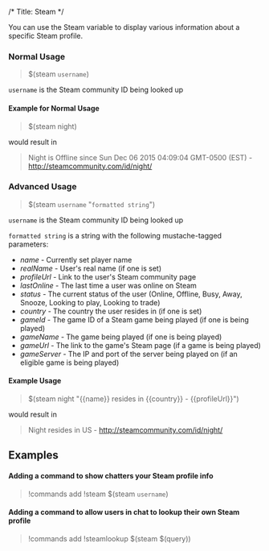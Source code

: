 /*
Title: Steam
*/

You can use the Steam variable to display various information about a specific Steam profile.

### Normal Usage

> $(steam `username`)

`username` is the Steam community ID being looked up

#### Example for Normal Usage

> $(steam night)

would result in

> Night is Offline since Sun Dec 06 2015 04:09:04 GMT-0500 (EST) - http://steamcommunity.com/id/night/

### Advanced Usage

> $(steam `username` "`formatted string`")

`username` is the Steam community ID being looked up

`formatted string` is a string with the following mustache-tagged parameters:

* *name* - Currently set player name
* *realName* - User's real name (if one is set)
* *profileUrl* - Link to the user's Steam community page
* *lastOnline* - The last time a user was online on Steam
* *status* - The current status of the user (Online, Offline, Busy, Away, Snooze, Looking to play, Looking to trade)
* *country* - The country the user resides in (if one is set)
* *gameId* - The game ID of a Steam game being played (if one is being played)
* *gameName* - The game being played (if one is being played)
* *gameUrl* - The link to the game's Steam page (if a game is being played)
* *gameServer* - The IP and port of the server being played on (if an eligible game is being played)

#### Example Usage

> $(steam night "{{name}} resides in {{country}} - {{profileUrl}}")

would result in

> Night resides in US - http://steamcommunity.com/id/night/

## Examples

#### Adding a command to show chatters your Steam profile info

> !commands add !steam $(steam `username`)

#### Adding a command to allow users in chat to lookup their own Steam profile

> !commands add !steamlookup $(steam $(query))